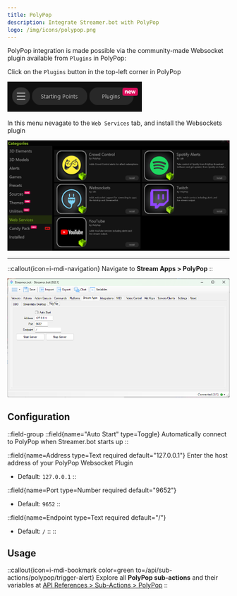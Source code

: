 ```yaml
---
title: PolyPop
description: Integrate Streamer.bot with PolyPop
logo: /img/icons/polypop.png
---
```


PolyPop integration is made possible via the community-made Websocket plugin available from `Plugins` in PolyPop:

Click on the `Plugins` button in the top-left corner in PolyPop

![PolyPop Plugins Button](assets/polypop-plugins.png)

In this menu nevagate to the `Web Services` tab, and install the Websockets plugin

![PolyPop Websocket Plugin](assets/polypop-websockets-plugin.png)

---

::callout{icon=i-mdi-navigation}
Navigate to **Stream Apps > PolyPop**
::

![PolyPop Configuration](assets/polypop.png)

## Configuration
::field-group
  ::field{name="Auto Start" type=Toggle}
  Automatically connect to PolyPop when Streamer.bot starts up
  ::

  ::field{name=Address type=Text required default="127.0.0.1"}
  Enter the host address of your PolyPop Websocket Plugin

  - Default: `127.0.0.1`
  ::

  ::field{name=Port type=Number required default="9652"}
  - Default: `9652`
  ::

  ::field{name=Endpoint type=Text required default="/"}
  - Default: `/`
  ::
::


## Usage
::callout{icon=i-mdi-bookmark color=green to=/api/sub-actions/polypop/trigger-alert}
Explore all **PolyPop sub-actions** and their variables at [API References > Sub-Actions > PolyPop](/api/sub-actions/polypop/trigger-alert)
::